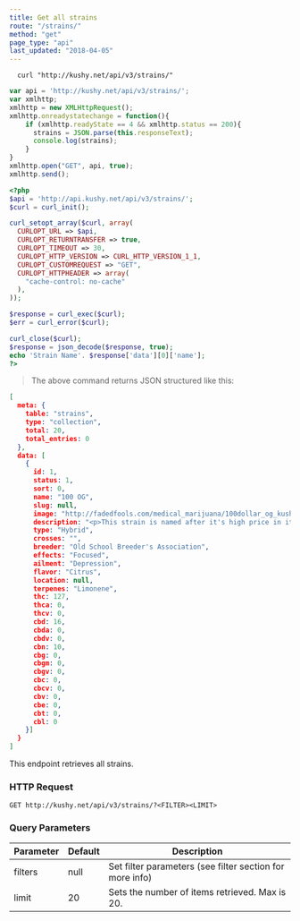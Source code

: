 ```yaml
---
title: Get all strains
route: "/strains/"
method: "get"
page_type: "api"
last_updated: "2018-04-05"
---
```


```shell
  curl "http://kushy.net/api/v3/strains/"
```

```javascript
var api = 'http://kushy.net/api/v3/strains/';
var xmlhttp;
xmlhttp = new XMLHttpRequest();
xmlhttp.onreadystatechange = function(){
    if (xmlhttp.readyState == 4 && xmlhttp.status == 200){
      strains = JSON.parse(this.responseText);
      console.log(strains);
    }
}
xmlhttp.open("GET", api, true);
xmlhttp.send();
```

```php
<?php
$api = 'http://api.kushy.net/api/v3/strains/';
$curl = curl_init();

curl_setopt_array($curl, array(
  CURLOPT_URL => $api,
  CURLOPT_RETURNTRANSFER => true,
  CURLOPT_TIMEOUT => 30,
  CURLOPT_HTTP_VERSION => CURL_HTTP_VERSION_1_1,
  CURLOPT_CUSTOMREQUEST => "GET",
  CURLOPT_HTTPHEADER => array(
    "cache-control: no-cache"
  ),
));

$response = curl_exec($curl);
$err = curl_error($curl);

curl_close($curl);
$response = json_decode($response, true);
echo 'Strain Name'. $response['data'][0]['name'];
?>
```

> The above command returns JSON structured like this:

```json
[
  meta: {
    table: "strains",
    type: "collection",
    total: 20,
    total_entries: 0
  },
  data: [
    {
      id: 1,
      status: 1,
      sort: 0,
      name: "100 OG",
      slug: null,
      image: "http://fadedfools.com/medical_marijuana/100dollar_og_kush.jpg",
      description: "<p>This strain is named after it's high price in it's Hollywood home. As a 50/50 hybrid of indica and sativa, $100 OG does a great job offering pain relief with an alert, cerebral high.</p>",
      type: "Hybrid",
      crosses: "",
      breeder: "Old School Breeder's Association",
      effects: "Focused",
      ailment: "Depression",
      flavor: "Citrus",
      location: null,
      terpenes: "Limonene",
      thc: 127,
      thca: 0,
      thcv: 0,
      cbd: 16,
      cbda: 0,
      cbdv: 0,
      cbn: 10,
      cbg: 0,
      cbgm: 0,
      cbgv: 0,
      cbc: 0,
      cbcv: 0,
      cbv: 0,
      cbe: 0,
      cbt: 0,
      cbl: 0
    }]
  }
]
```

This endpoint retrieves all strains.

### HTTP Request

`GET http://kushy.net/api/v3/strains/?<FILTER><LIMIT>`

### Query Parameters

Parameter | Default | Description
--------- | ------- | -----------
filters | null | Set filter parameters (see filter section for more info)
limit | 20 | Sets the number of items retrieved. Max is 20.